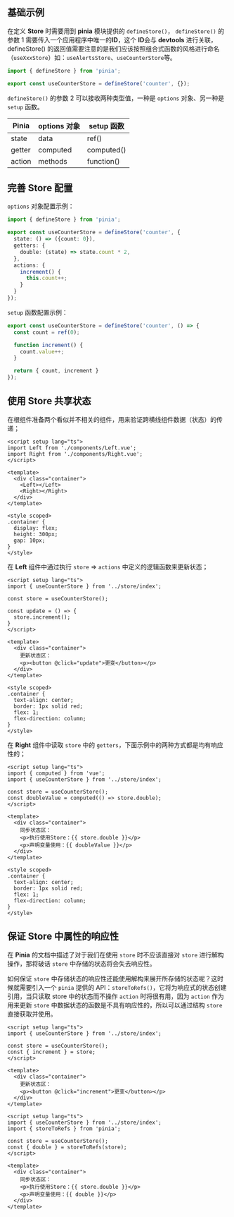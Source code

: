 ## 基础示例

在定义 **Store** 时需要用到 **pinia** 模块提供的 `defineStore()`， `defineStore()` 的参数 1 需要传入一个应用程序中唯一的**ID**，这个 **ID**会与 **devtools** 进行关联，defineStore() 的返回值需要注意的是我们应该按照组合式函数的风格进行命名（`useXxxStore`）如：`useAlertsStore`、`useCounterStore`等。

```typescript
import { defineStore } from 'pinia';

export const useCounterStore = defineStore('counter', {});
```

`defineStore()` 的参数 2 可以接收两种类型值，一种是 `options` 对象、另一种是 `setup` 函数。

| Pinia  | options 对象 | setup 函数 |
| ------ | ------------ | ---------- |
| state  | data         | ref()      |
| getter | computed     | computed() |
| action | methods      | function() |

## 完善 Store 配置

`options` 对象配置示例：

```typescript
import { defineStore } from 'pinia';

export const useCounterStore = defineStore('counter', {
  state: () => ({count: 0}),
  getters: {
    double: (state) => state.count * 2,
  },
  actions: {
    increment() {
      this.count++;
    }
  }
});
```

`setup` 函数配置示例：

```typescript
export const useCounterStore = defineStore('counter', () => {
  const count = ref(0);

  function increment() {
    count.value++;
  }

  return { count, increment }
});
```

## 使用 Store 共享状态

在根组件准备两个看似并不相关的组件，用来验证跨横线组件数据（状态）的传递；

```vue
<script setup lang="ts">
import Left from './components/Left.vue';
import Right from './components/Right.vue';
</script>

<template>
  <div class="container">
    <Left></Left>
    <Right></Right>
  </div>
</template>

<style scoped>
.container {
  display: flex;
  height: 300px;
  gap: 10px;
}
</style>
```

在 **Left** 组件中通过执行 `store` => `actions` 中定义的逻辑函数来更新状态；

```vue
<script setup lang="ts">
import { useCounterStore } from '../store/index';

const store = useCounterStore();

const update = () => {
  store.increment();
}
</script>

<template>
  <div class="container">
    更新状态区：
    <p><button @click="update">更变</button></p>
  </div>
</template>

<style scoped>
.container {
  text-align: center;
  border: 1px solid red;
  flex: 1;
  flex-direction: column;
}
</style>
```

在 **Right** 组件中读取 `store` 中的 `getters`，下面示例中的两种方式都是均有响应性的；

```vue
<script setup lang="ts">
import { computed } from 'vue';
import { useCounterStore } from '../store/index';

const store = useCounterStore();
const doubleValue = computed(() => store.double);
</script>

<template>
  <div class="container">
    同步状态区：
    <p>执行使用Store：{{ store.double }}</p>
    <p>声明变量使用：{{ doubleValue }}</p>
  </div>
</template>

<style scoped>
.container {
  text-align: center;
  border: 1px solid red;
  flex: 1;
  flex-direction: column;
}
</style>
```

## 保证 Store 中属性的响应性

在 **Pinia** 的文档中描述了对于我们在使用 `store` 时不应该直接对 `store` 进行解构操作，那将破话 `store` 中存储的状态将会失去响应性。

如何保证 `store` 中存储状态的响应性还能使用解构来展开所存储的状态呢？这时候就需要引入一个 `pinia` 提供的 API：`storeToRefs()`，它将为响应式的状态创建引用，当只读取 store 中的状态而不操作 `action` 时将很有用，因为 `action` 作为用来更新 `store` 中数据状态的函数是不具有响应性的，所以可以通过结构 `store` 直接获取并使用。

```vue
<script setup lang="ts">
import { useCounterStore } from '../store/index';

const store = useCounterStore();
const { increment } = store;
</script>

<template>
  <div class="container">
    更新状态区：
    <p><button @click="increment">更变</button></p>
  </div>
</template>
```

```vue
<script setup lang="ts">
import { useCounterStore } from '../store/index';
import { storeToRefs } from 'pinia';

const store = useCounterStore();
const { double } = storeToRefs(store);
</script>

<template>
  <div class="container">
    同步状态区：
    <p>执行使用Store：{{ store.double }}</p>
    <p>声明变量使用：{{ double }}</p>
  </div>
</template>
```

